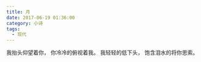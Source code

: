 ```yaml
---
title: 月
date: 2017-06-19 01:36:00
category: 小诗
tags:
  - 现代
---
```


我抬头仰望着你，
你冷冷的俯视着我。
我轻轻的低下头，
饱含泪水的将你思索。
